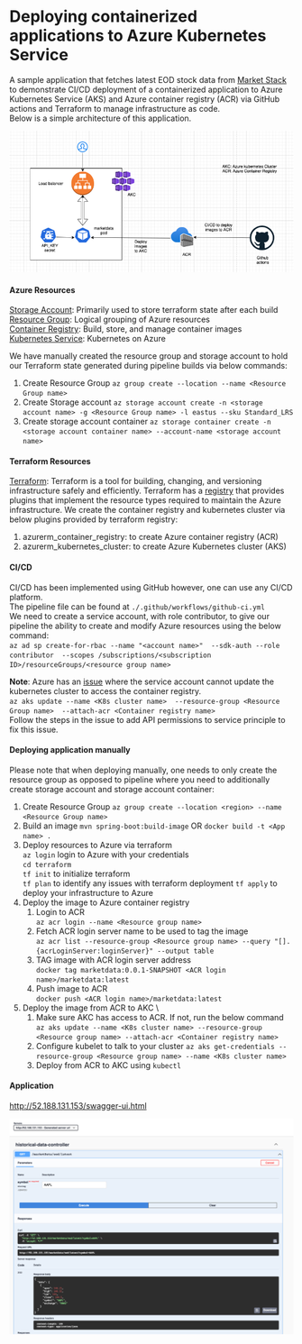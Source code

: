 # Deploying containerized applications to Azure Kubernetes Service
A sample application that fetches latest EOD stock data from [Market Stack](https://marketstack.com) to demonstrate CI/CD deployment 
of a containerized application to Azure Kubernetes Service (AKS) and Azure container registry (ACR) via GitHub actions and 
Terraform to manage infrastructure as code. \
Below is a simple architecture of this application. 

![Architecture](./assets/arch_diagram.png)

#### Azure Resources
<u>Storage Account</u>: Primarily used to store terraform state after each build \
<u>Resource Group</u>: Logical grouping of Azure resources \
<u>Container Registry</u>: Build, store, and manage container images \
<u>Kubernetes Service</u>: Kubernetes on Azure

We have manually created the resource group and storage account to hold our Terraform state generated during pipeline builds via below commands: 
1. Create Resource Group `az group create --location --name <Resource Group name>`
2. Create Storage account `az storage account create -n <storage account name>
   -g <Resource Group name> -l eastus --sku Standard_LRS`
3. Create storage account container `az storage container create -n <storage account container name> --account-name <storage account name>`

#### Terraform Resources
<u>Terraform</u>: Terraform is a tool for building, changing, and versioning infrastructure safely and efficiently.
Terraform has a [registry](https://registry.terraform.io/) that provides plugins that implement the resource types 
required to maintain the Azure infrastructure. We create the container registry and kubernetes cluster via below 
plugins provided by terraform registry: 
1. azurerm_container_registry: to create Azure container registry (ACR)
2. azurerm_kubernetes_cluster: to create Azure Kubernetes cluster (AKS)

#### CI/CD
CI/CD has been implemented using GitHub however, one can use any CI/CD platform. \
The pipeline file can be found at `./.github/workflows/github-ci.yml` \
We need to create a service account, with role contributor, to give our pipeline the ability to 
create and modify Azure resources using the below command: \
`az ad sp create-for-rbac
      --name "<account name>" 
      --sdk-auth --role contributor 
      --scopes /subscriptions/<subscription ID>/resourceGroups/<resource group name>`

<b>Note</b>: Azure has an [issue](https://github.com/Azure/AKS/issues/1517) where the service account cannot update the kubernetes cluster to 
access the container registry. \
`az aks update --name <K8s cluster name> 
         --resource-group <Resource Group name> 
         --attach-acr <Container registry name>` \
Follow the steps in the issue to add API permissions to service principle to fix this issue.

#### Deploying application manually
Please note that when deploying manually, one needs to only create the resource group as opposed to pipeline where 
you need to additionally create storage account and storage account container: 
1. Create Resource Group `az group create --location <region> --name <Resource Group name>`  
2. Build an image `mvn spring-boot:build-image` OR `docker build -t <App name> .`
3. Deploy resources to Azure via terraform  
   `az login` login to Azure with your credentials \
   `cd terraform` \
   `tf init` to initialize terraform \
   `tf plan` to identify any issues with terraform deployment
   `tf apply` to deploy your infrastructure to Azure
4. Deploy the image to Azure container registry 
   1. Login to ACR \
      `az acr login --name <Resource group name>`
   2. Fetch ACR login server name to be used to tag the image \
      `az acr list --resource-group <Resource group name> --query "[].{acrLoginServer:loginServer}" --output table`
   3. TAG image with ACR login server address \
      `docker tag marketdata:0.0.1-SNAPSHOT <ACR login name>/marketdata:latest`
   4. Push image to ACR \
    `docker push <ACR login name>/marketdata:latest`
5. Deploy the image from ACR to AKC \      
   1. Make sure AKC has access to ACR. If not, run the below command \
      `az aks update --name <K8s cluster name> --resource-group <Resource group name> --attach-acr <Container registry name>`
   2. Configure kubelet to talk to your cluster
      `az aks get-credentials --resource-group <Resource group name> --name <K8s cluster name>`
   3. Deploy from ACR to AKC using `kubectl`

#### Application
http://52.188.131.153/swagger-ui.html

![Application](./assets/application.png)
